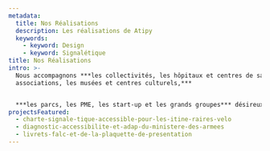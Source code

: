 ```yaml
---
metadata:
  title: Nos Réalisations
  description: Les réalisations de Atipy
  keywords:
    - keyword: Design
    - keyword: Signalétique
title: Nos Réalisations
intro: >-
  Nous accompagnons ***les collectivités, les hôpitaux et centres de santé, les
  associations, les musées et centres culturels,*** 


  ***les parcs, les PME, les start-up et les grands groupes*** désireux de rendre accessible au plus grand nombre leurs services, leurs produits, leur ville.
projectsFeatured:
  - charte-signale-tique-accessible-pour-les-itine-raires-velo
  - diagnostic-accessibilite-et-adap-du-ministere-des-armees
  - livrets-falc-et-de-la-plaquette-de-presentation
---
```

